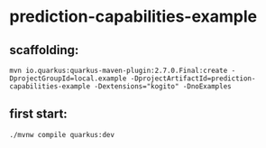 # prediction-capabilities-example

## scaffolding:

```shell
mvn io.quarkus:quarkus-maven-plugin:2.7.0.Final:create -DprojectGroupId=local.example -DprojectArtifactId=prediction-capabilities-example -Dextensions="kogito" -DnoExamples
```
## first start:

```shell
./mvnw compile quarkus:dev
```
